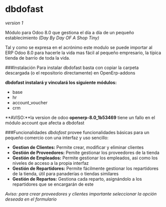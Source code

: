 dbdofast
========
*version 1*

Módulo para Odoo 8.0 que gestiona el día a día de un pequeño establecimiento _(Day By Day OF A Shop Tiny)_

Tal y como se expresa en el acrónimo este modulo se puede importar al ERP Odoo 8.0 para hacerle la vida mas fácil al pequeño empresario, la típica tienda de barrio de toda la vida.

###Instalación
Para instalar dbdofast basta con copiar la carpeta descargada (o el repositorio directamente) en OpenErp-addons

**dbdofast instalará y vinculará los siguiente módulos:**
* base
* hr
* account_voucher
* crm

**AVISO:**la version de odoo **openerp-8.0_1b53469** tiene un fallo en el módulo account que afecta a dbdofast

###Funcionalidades
*dbdofast* provee funcionalidades básicas para un pequeño comercio con una interfaz y uso sencillo:
* **Gestion de Clientes:** Permite crear, modificar y eliminar clientes
* **Gestión de Proveedores:** Pemite gestionar los proveedores de la tienda
* **Gestión de Empleados:** Permite gestionar los empleados, asi como los niveles de acceso a la propia interfaz
* **Gestión de Repartidores:** Permite fácilmente gestionar los repartidores de la tienda, útil para panaderías o tiendas similares
* **Gestión de Repartos:** Gestiona cada reparto, asignándolo a los repartidores que se encargarán de este 

_Aviso: para crear proveedores y clientes importante seleccionar la opción deseada en el formulario_
